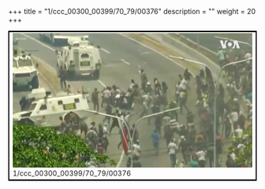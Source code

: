 +++
title = "1/ccc_00300_00399/70_79/00376"
description = ""
weight = 20
+++

<table style="border:2px solid black;max-width:800px;max-height:800px;" 
><tr><td>
<img class="center-fit-jpg"
src="/jpg_/aaa_20190430_NxaOmWaI8sI_00375.jpg">
1/ccc_00300_00399/70_79/00376
</img></td></tr></table>
